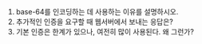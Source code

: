 1. base-64를 인코딩하는 데 사용하는 이유를 설명하시오.
2. 추가적인 인증을 요구할 때 웹서버에서 보내는 응답은?
3. 기본 인증은 한계가 있으나, 여전히 많이 사용된다. 왜 그런가?